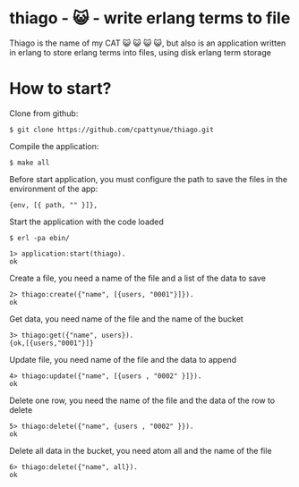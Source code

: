 thiago - :smiley_cat: - write erlang terms to file 
======

Thiago is the name of my CAT :smiley_cat: :smiley_cat: :smiley_cat: :smiley_cat:, 
but also is an application written in erlang to store erlang terms into files, 
using disk erlang term storage

How to start?
======

Clone from github:

	$ git clone https://github.com/cpattynue/thiago.git

Compile the application: 
	
	$ make all

Before start application, you must configure the path to save the files in the environment of
the app:
	
	{env, [{ path, "" }]},

Start the application with the code loaded
	
	$ erl -pa ebin/

	1> application:start(thiago).
	ok

Create a file, you need a name of the file and a list of the data to save 
	
	2> thiago:create({"name", [{users, "0001"}]}).  
	ok

Get data, you need name of the file and the name of the bucket

	3> thiago:get({"name", users}).
	{ok,[{users,"0001"}]}

Update file, you need name of the file and the data to append 

	4> thiago:update({"name", [{users , "0002" }]}).
	ok

Delete one row, you need the name of the file and the data of the row to delete

	5> thiago:delete({"name", {users , "0002" }}).  
	ok 

Delete all data in the bucket, you need atom all and the name of the file 

	6> thiago:delete({"name", all}).
	ok

